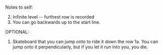 Notes to self:

2. Infinite level -- furthest row is recorded
3. You can go backwards up to the start line.

OPTIONAL:
1. Skateboard that you can jump onto to ride it down the row
1a. You can jump onto it perpendicularly, but if you let it run into you, you die.
